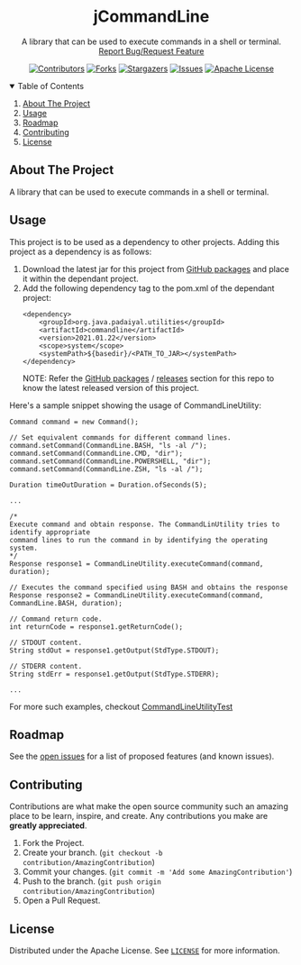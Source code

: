 <!-- PROJECT SHIELDS -->
<!--
*** I'm using markdown "reference style" links for readability.
*** Reference links are enclosed in brackets [ ] instead of parentheses ( ).
*** See the bottom of this document for the declaration of the reference variables
*** for contributors-url, forks-url, etc. This is an optional, concise syntax you may use.
*** https://www.markdownguide.org/basic-syntax/#reference-style-links
-->
<div align="center">
  <h1 align="center">jCommandLine</h1>
  <p align="center">
    A library that can be used to execute commands in a shell or terminal.
    <br />
    <a href="https://github.com/padaiyal/jCommandLine/issues/new/choose">Report Bug/Request Feature</a>
  </p>

[![Contributors][contributors-shield]][contributors-url]
[![Forks][forks-shield]][forks-url]
[![Stargazers][stars-shield]][stars-url]
[![Issues][issues-shield]][issues-url]
[![Apache License][license-shield]][license-url] <br>
</div>

<!--
*** To avoid retyping too much info. Do a search and replace with your text editor for the following:
    'jCommandLine'
 -->

<!-- TABLE OF CONTENTS -->
<details open="open">
  <summary>Table of Contents</summary>
  <ol>
    <li>
      <a href="#about-the-project">About The Project</a>
    </li>
    <li>
        <a href="#usage">Usage</a>
    </li>
    <li>
        <a href="#roadmap">Roadmap</a>
    </li>
    <li>
        <a href="#contributing">Contributing</a>
    </li>
    <li>
        <a href="#license">License</a>
    </li>
  </ol>
</details>

<!-- ABOUT THE PROJECT -->
## About The Project
A library that can be used to execute commands in a shell or terminal.

<!-- USAGE -->
## Usage
This project is to be used as a dependency to other projects.
Adding this project as a dependency is as follows:
 1. Download the latest jar for this project from [GitHub packages](https://github.com/orgs/padaiyal/packages?repo_name=jCommandLine) and place it within 
    the dependant project.
 2. Add the following dependency tag to the pom.xml of the dependant project:
    ```
    <dependency>
        <groupId>org.java.padaiyal.utilities</groupId>
        <artifactId>commandline</artifactId>
        <version>2021.01.22</version>
        <scope>system</scope>
        <systemPath>${basedir}/<PATH_TO_JAR></systemPath>
    </dependency>
    ```
    NOTE: Refer the [GitHub packages](https://github.com/orgs/padaiyal/packages?repo_name=jCommandLine) 
    / [releases](https://github.com/padaiyal/jCommandLine/releases) section for this repo to know 
    the latest released version of this project.

Here's a sample snippet showing the usage of CommandLineUtility:
```
Command command = new Command();

// Set equivalent commands for different command lines.
command.setCommand(CommandLine.BASH, "ls -al /");
command.setCommand(CommandLine.CMD, "dir");
command.setCommand(CommandLine.POWERSHELL, "dir");
command.setCommand(CommandLine.ZSH, "ls -al /");

Duration timeOutDuration = Duration.ofSeconds(5);

...

/*
Execute command and obtain response. The CommandLinUtility tries to identify appropriate 
command lines to run the command in by identifying the operating system.
*/
Response response1 = CommandLineUtility.executeCommand(command, duration);

// Executes the command specified using BASH and obtains the response 
Response response2 = CommandLineUtility.executeCommand(command, CommandLine.BASH, duration); 

// Command return code.
int returnCode = response1.getReturnCode();

// STDOUT content.
String stdOut = response1.getOutput(StdType.STDOUT);

// STDERR content.
String stdErr = response1.getOutput(StdType.STDERR);

...
```
For more such examples, checkout [CommandLineUtilityTest](https://github.com/padaiyal/jCommandLine/tree/main/src/test/java/org/padaiyal/utilities/commandline/CommandLineUtilityTest.java)

<!-- ROADMAP -->
## Roadmap
See the [open issues](https://github.com/padaiyal/jCommandLine/issues) for a list of proposed features (and known issues).

<!-- CONTRIBUTING -->
## Contributing
Contributions are what make the open source community such an amazing place to be learn, inspire, and create. Any contributions you make are **greatly appreciated**.

1. Fork the Project.
2. Create your branch. (`git checkout -b contribution/AmazingContribution`)
3. Commit your changes. (`git commit -m 'Add some AmazingContribution'`)
4. Push to the branch. (`git push origin contribution/AmazingContribution`)
5. Open a Pull Request.


<!-- LICENSE -->
## License
Distributed under the Apache License. See [`LICENSE`](https://github.com/padaiyal/jCommandLine/blob/main/LICENSE) for more information.


<!-- MARKDOWN LINKS & IMAGES -->
<!-- https://www.markdownguide.org/basic-syntax/#reference-style-links -->
[contributors-shield]: https://img.shields.io/github/contributors/padaiyal/jCommandLine.svg?style=for-the-badge
[contributors-url]: https://github.com/padaiyal/jCommandLine/graphs/contributors
[forks-shield]: https://img.shields.io/github/forks/padaiyal/jCommandLine.svg?style=for-the-badge
[forks-url]: https://github.com/padaiyal/jCommandLine/network/members
[stars-shield]: https://img.shields.io/github/stars/padaiyal/jCommandLine.svg?style=for-the-badge
[stars-url]: https://github.com/padaiyal/jCommandLine/stargazers
[issues-shield]: https://img.shields.io/github/issues/padaiyal/jCommandLine.svg?style=for-the-badge
[issues-url]: https://github.com/padaiyal/jCommandLine/issues
[license-shield]: https://img.shields.io/github/license/padaiyal/jCommandLine.svg?style=for-the-badge
[license-url]: https://github.com/padaiyal/jCommandLine/blob/master/LICENSE
